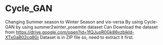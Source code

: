 # Cycle_GAN
Changing Summer season to Winter Season and vis-versa By using Cycle-GAN by using summer2winter_yosemite dataset
Can Download the dataset from https://drive.google.com/open?id=1fQJuoR0Gk86vzbikld-XTxGaB02cq8Gi
Dataset is in ZIP file so, need to extract it first.

